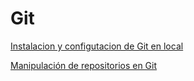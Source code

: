 # Git
[Instalacion y configutacion de Git en local](https://github.com/crislemen/Git/blob/main/Instalacion%20y%20configuracion%20de%20Git%20en%20local/Instalacion%20y%20configuracion%20de%20Git%20en%20local.md)

[Manipulación de repositorios en Git](https://github.com/crislemen/Git/blob/main/Manipulaci%C3%B3n%20de%20repositorios%20en%20Git/Manipulaci%C3%B3n%20de%20repositorios%20en%20Git.md)
